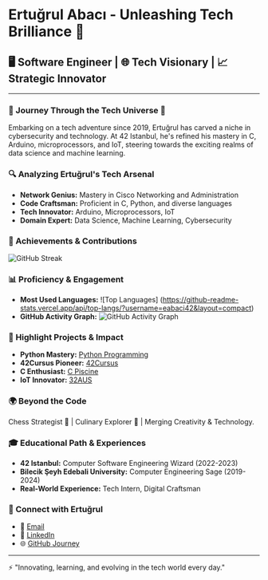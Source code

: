 # Ertuğrul Abacı - Unleashing Tech Brilliance 🚀

## 🖥️ Software Engineer | 🌐 Tech Visionary | 📈 Strategic Innovator

---

### 🌌 Journey Through the Tech Universe 🌌
Embarking on a tech adventure since 2019, Ertuğrul has carved a niche in cybersecurity and technology. At 42 Istanbul, he's refined his mastery in C, Arduino, microprocessors, and IoT, steering towards the exciting realms of data science and machine learning.

### 🔍 Analyzing Ertuğrul's Tech Arsenal
- **Network Genius:** Mastery in Cisco Networking and Administration
- **Code Craftsman:** Proficient in C, Python, and diverse languages
- **Tech Innovator:** Arduino, Microprocessors, IoT
- **Domain Expert:** Data Science, Machine Learning, Cybersecurity

### 🏅 Achievements & Contributions
![GitHub Streak](https://github-readme-streak-stats.herokuapp.com/?user=eabaci42)

### 📊 Proficiency & Engagement
- **Most Used Languages:** 
![Top Languages]
(https://github-readme-stats.vercel.app/api/top-langs/?username=eabaci42&layout=compact)
- **GitHub Activity Graph:** ![GitHub Activity Graph](https://activity-graph.herokuapp.com/graph?username=eabaci42)

### 🌟 Highlight Projects & Impact
- **Python Mastery:** [Python Programming](https://github.com/eabaci42/Python-Programming.git)
- **42Cursus Pioneer:** [42Cursus](https://github.com/eabaci42/42Cursus.git)
- **C Enthusiast:** [C Piscine](https://github.com/eabaci42/C-Piscine.git)
- **IoT Innovator:** [32AUS](https://github.com/eabaci42/32AUS.git)

### 🌍 Beyond the Code
Chess Strategist 🤯 | Culinary Explorer 🍳 | Merging Creativity & Technology.

### 🎓 Educational Path & Experiences
- **42 Istanbul:** Computer Software Engineering Wizard (2022-2023)
- **Bilecik Şeyh Edebali University:** Computer Engineering Sage (2019-2024)
- **Real-World Experience:** Tech Intern, Digital Craftsman

### 🤝 Connect with Ertuğrul
- 📧 [Email](mailto:ertugrul@atikrost.com)
- 💼 [LinkedIn](https://www.linkedin.com/in/eabaci42)
- 🌐 [GitHub Journey](https://github.com/eabaci42)

---

⚡ "Innovating, learning, and evolving in the tech world every day."
